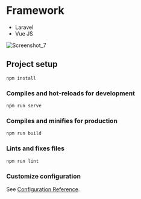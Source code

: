 # Framework
- Laravel
- Vue JS

![Screenshot_7](https://user-images.githubusercontent.com/64290660/213006358-94e7d695-e96f-4658-8718-57b1d51f0f1b.png)


## Project setup
```
npm install
```

### Compiles and hot-reloads for development
```
npm run serve
```

### Compiles and minifies for production
```
npm run build
```

### Lints and fixes files
```
npm run lint
```

### Customize configuration
See [Configuration Reference](https://cli.vuejs.org/config/).
